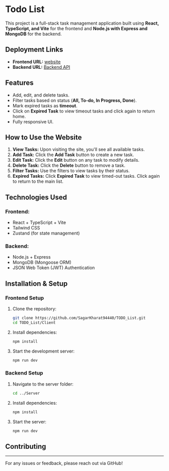 # Todo List

This project is a full-stack task management application built using **React, TypeScript, and Vite** for the frontend and **Node.js with Express and MongoDB** for the backend.

## Deployment Links

- **Frontend URL:** [website](https://seequenze-technologies-assignment-ashen.vercel.app/)
- **Backend URL:** [Backend API](https://seequenze-technologies-assignment.onrender.com)

## Features

- Add, edit, and delete tasks.
- Filter tasks based on status (**All, To-do, In Progress, Done**).
- Mark expired tasks as **timeout**.
- Click on **Expired Task** to view timeout tasks and click again to return home.
- Fully responsive UI.

## How to Use the Website

1. **View Tasks:** Upon visiting the site, you'll see all available tasks.
2. **Add Task:** Click the **Add Task** button to create a new task.
3. **Edit Task:** Click the **Edit** button on any task to modify details.
4. **Delete Task:** Click the **Delete** button to remove a task.
5. **Filter Tasks:** Use the filters to view tasks by their status.
6. **Expired Tasks:** Click **Expired Task** to view timed-out tasks. Click again to return to the main list.

## Technologies Used

### Frontend:

- React + TypeScript + Vite
- Tailwind CSS
- Zustand (for state management)

### Backend:

- Node.js + Express
- MongoDB (Mongoose ORM)
- JSON Web Token (JWT) Authentication

## Installation & Setup

### **Frontend Setup**

1. Clone the repository:
   ```sh
   git clone https://github.com/SagarKharat94440/TODO_List.git
   cd TODO_List/Client
   ```
2. Install dependencies:
   ```sh
   npm install
   ```
3. Start the development server:
   ```sh
   npm run dev
   ```

### **Backend Setup**

1. Navigate to the server folder:
   ```sh
   cd ../Server
   ```
2. Install dependencies:
   ```sh
   npm install
   ```
3. Start the server:
   ```sh
   npm run dev
   ```

## Contributing

---

For any issues or feedback, please reach out via GitHub!

